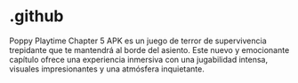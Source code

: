 # .github
Poppy Playtime Chapter 5 APK es un juego de terror de supervivencia trepidante que te mantendrá al borde del asiento. Este nuevo y emocionante capítulo ofrece una experiencia inmersiva con una jugabilidad intensa, visuales impresionantes y una atmósfera inquietante.
